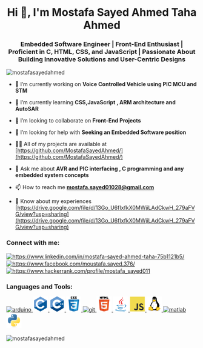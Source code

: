 <h1 align="center">Hi 👋, I'm Mostafa Sayed Ahmed Taha Ahmed</h1>
<h3 align="center">Embedded Software Engineer | Front-End Enthusiast | Proficient in C, HTML, CSS, and JavaScript | Passionate About Building Innovative Solutions and User-Centric Designs</h3>

<p align="left"> <img src="https://komarev.com/ghpvc/?username=mostafasayedahmed&label=Profile%20views&color=0e75b6&style=flat" alt="mostafasayedahmed" /> </p>

- 🔭 I’m currently working on **Voice Controlled Vehicle using PIC MCU and STM**

- 🌱 I’m currently learning **CSS,JavaScript , ARM architecture and AutoSAR**

- 👯 I’m looking to collaborate on **Front-End Projects**

- 🤝 I’m looking for help with **Seeking an Embedded Software position**

- 👨‍💻 All of my projects are available at [https://github.com/MostafaSayedAhmed/](https://github.com/MostafaSayedAhmed/)

- 💬 Ask me about **AVR and PIC interfacing , C programming and any embedded system concepts**

- 📫 How to reach me **mostafa.sayed01028@gmail.com**

- 📄 Know about my experiences [https://drive.google.com/file/d/13Go_U6fIxfkX0MWjiLAdCkwH_279aFVG/view?usp=sharing](https://drive.google.com/file/d/13Go_U6fIxfkX0MWjiLAdCkwH_279aFVG/view?usp=sharing)

<h3 align="left">Connect with me:</h3>
<p align="left">
<a href="https://linkedin.com/in/https://www.linkedin.com/in/mostafa-sayed-ahmed-taha-75b1121b5/" target="blank"><img align="center" src="https://raw.githubusercontent.com/rahuldkjain/github-profile-readme-generator/master/src/images/icons/Social/linked-in-alt.svg" alt="https://www.linkedin.com/in/mostafa-sayed-ahmed-taha-75b1121b5/" height="30" width="40" /></a>
<a href="https://fb.com/https://www.facebook.com/moustafa.sayed.376/" target="blank"><img align="center" src="https://raw.githubusercontent.com/rahuldkjain/github-profile-readme-generator/master/src/images/icons/Social/facebook.svg" alt="https://www.facebook.com/moustafa.sayed.376/" height="30" width="40" /></a>
<a href="https://www.hackerrank.com/https://www.hackerrank.com/profile/mostafa_sayed011" target="blank"><img align="center" src="https://raw.githubusercontent.com/rahuldkjain/github-profile-readme-generator/master/src/images/icons/Social/hackerrank.svg" alt="https://www.hackerrank.com/profile/mostafa_sayed011" height="30" width="40" /></a>
</p>

<h3 align="left">Languages and Tools:</h3>
<p align="left"> <a href="https://www.arduino.cc/" target="_blank" rel="noreferrer"> <img src="https://cdn.worldvectorlogo.com/logos/arduino-1.svg" alt="arduino" width="40" height="40"/> </a> <a href="https://www.cprogramming.com/" target="_blank" rel="noreferrer"> <img src="https://raw.githubusercontent.com/devicons/devicon/master/icons/c/c-original.svg" alt="c" width="40" height="40"/> </a> <a href="https://www.w3schools.com/cpp/" target="_blank" rel="noreferrer"> <img src="https://raw.githubusercontent.com/devicons/devicon/master/icons/cplusplus/cplusplus-original.svg" alt="cplusplus" width="40" height="40"/> </a> <a href="https://www.w3schools.com/css/" target="_blank" rel="noreferrer"> <img src="https://raw.githubusercontent.com/devicons/devicon/master/icons/css3/css3-original-wordmark.svg" alt="css3" width="40" height="40"/> </a> <a href="https://git-scm.com/" target="_blank" rel="noreferrer"> <img src="https://www.vectorlogo.zone/logos/git-scm/git-scm-icon.svg" alt="git" width="40" height="40"/> </a> <a href="https://www.w3.org/html/" target="_blank" rel="noreferrer"> <img src="https://raw.githubusercontent.com/devicons/devicon/master/icons/html5/html5-original-wordmark.svg" alt="html5" width="40" height="40"/> </a> <a href="https://www.java.com" target="_blank" rel="noreferrer"> <img src="https://raw.githubusercontent.com/devicons/devicon/master/icons/java/java-original.svg" alt="java" width="40" height="40"/> </a> <a href="https://developer.mozilla.org/en-US/docs/Web/JavaScript" target="_blank" rel="noreferrer"> <img src="https://raw.githubusercontent.com/devicons/devicon/master/icons/javascript/javascript-original.svg" alt="javascript" width="40" height="40"/> </a> <a href="https://www.linux.org/" target="_blank" rel="noreferrer"> <img src="https://raw.githubusercontent.com/devicons/devicon/master/icons/linux/linux-original.svg" alt="linux" width="40" height="40"/> </a> <a href="https://www.mathworks.com/" target="_blank" rel="noreferrer"> <img src="https://upload.wikimedia.org/wikipedia/commons/2/21/Matlab_Logo.png" alt="matlab" width="40" height="40"/> </a> <a href="https://www.python.org" target="_blank" rel="noreferrer"> <img src="https://raw.githubusercontent.com/devicons/devicon/master/icons/python/python-original.svg" alt="python" width="40" height="40"/> </a> </p>

<p><img align="center" src="https://github-readme-stats.vercel.app/api/top-langs?username=mostafasayedahmed&show_icons=true&locale=en&layout=compact" alt="mostafasayedahmed" /></p>
